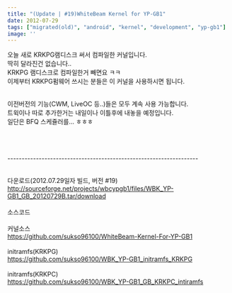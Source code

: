 ```yaml
---
title: "(Update | #19)WhiteBeam Kernel for YP-GB1"
date: 2012-07-29
tags: ["migrated(old)", "android", "kernel", "development", "yp-gb1"]
image: ''
---
```


오늘 새로 KRKPG램디스크 써서 컴파일한 커널입니다.<br>
딱히 달라진건 없습니다..<br>
KRKPG 램디스크로 컴파일한거 빼면요 ㅋㅋ<br>
이제부터  KRKPG펌웨어 쓰시는 분들은 이 커널을 사용하시면 됩니다.<br><br>

이전버전의 기능(CWM, LiveOC 등..)들은 모두 계속 사용 가능합니다.<br>
트윅이나 따로 추가한거는 내일이나 이틀후에 내놓을 예정입니다.<br>
일단은 BFQ 스케쥴러를... ㅎㅎㅎ<br><br><br>


<br>
-------------------------------------------------------------------<br><br>

다운로드(2012.07.29일자 빌드, 버전 #19)<br>
http://sourceforge.net/projects/wbcypgb1/files/WBK_YP-GB1_GB_20120729B.tar/download<br>
<br>
소스코드<br>
<br>
커널소스<br>
https://github.com/sukso96100/WhiteBeam-Kernel-For-YP-GB1<br>
<br>
initramfs(KRKPG)<br>
https://github.com/sukso96100/WBK_YP-GB1_initramfs_KRKPG<br>
<br>
initramfs(KRKPC)<br>
https://github.com/sukso96100/WBK_YP-GB1_GB_KRKPC_intiramfs<br>